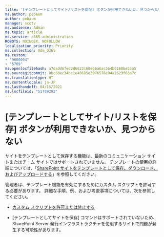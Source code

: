 ```yaml
---
title: '[テンプレートとしてサイト/リストを保存] ボタンが利用できないか、見つからない'
ms.author: pebaum
author: pebaum
manager: scotv
ms.audience: Admin
ms.topic: article
ms.service: o365-administration
ROBOTS: NOINDEX, NOFOLLOW
localization_priority: Priority
ms.collection: Adm_O365
ms.custom:
- "9000094"
- "5709"
ms.openlocfilehash: a7dadd6fed2d6623c60e66a6ac564b6160be5aa5
ms.sourcegitcommit: 8bc60ec34bc1e40685e3976576e04a2623f63a7c
ms.translationtype: HT
ms.contentlocale: ja-JP
ms.lasthandoff: 04/15/2021
ms.locfileid: "51789293"
---
```

# <a name="save-sitelist-template-button-not-available-or-missing"></a>[テンプレートとしてサイト/リストを保存] ボタンが利用できないか、見つからない

サイトをテンプレートとして保存する機能は、最新のコミュニケーション サイトまたはチーム サイトではサポートされていません。 テンプレートの使用の詳細については、「[SharePoint サイトをテンプレートとして保存、ダウンロード、およびアップロードする](https://docs.microsoft.com/sharepoint/dev/general-development/save-download-and-upload-a-sharepoint-site-as-a-template)」を参照してください。

管理者は、テンプレート機能を有効にするためにカスタム スクリプトを許可する必要があります。 詳細な手順、例、および考慮事項については、次を参照してください。

- [カスタム スクリプトを許可または禁止する](https://docs.microsoft.com/sharepoint/allow-or-prevent-custom-script)

- [テンプレートとしてサイトを保存] コマンドはサポートされていないため、SharePoint Server 発行インフラストラクチャを使用するサイトで問題が発生する可能性があります。


